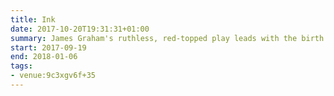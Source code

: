 ```yaml
---
title: Ink
date: 2017-10-20T19:31:31+01:00
summary: James Graham's ruthless, red-topped play leads with the birth of this country's most influential newspaper -- when a young and rebellious Rupert Murdoch asked the impossible and launched its first editor's quest, against all odds, to give the people what they want.
start: 2017-09-19
end: 2018-01-06
tags:
- venue:9c3xgv6f+35
---
```

